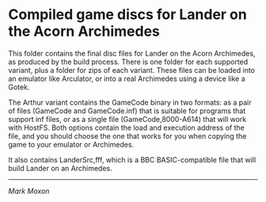 # Compiled game discs for Lander on the Acorn Archimedes

This folder contains the final disc files for Lander on the Acorn Archimedes, as produced by the build process. There is one folder for each supported variant, plus a folder for zips of each variant. These files can be loaded into an emulator like Arculator, or into a real Archimedes using a device like a Gotek.

The Arthur variant contains the GameCode binary in two formats: as a pair of files (GameCode and GameCode.inf) that is suitable for programs that support inf files, or as a single file (GameCode,8000-A614) that will work with HostFS. Both options contain the load and execution address of the file, and you should choose the one that works for you when copying the game to your emulator or Archimedes.

It also contains LanderSrc,fff, which is a BBC BASIC-compatible file that will build Lander on an Archimedes.

---

_Mark Moxon_